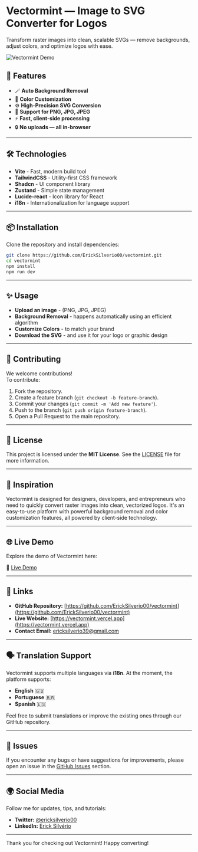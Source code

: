 # Vectormint — Image to SVG Converter for Logos

Transform raster images into clean, scalable SVGs — remove backgrounds, adjust colors, and optimize logos with ease.

![Vectormint Demo](./demo.gif)

## 🚀 Features

- 🪄 **Auto Background Removal**
- 🎨 **Color Customization**
- ⚙️ **High-Precision SVG Conversion**
- 📁 **Support for PNG, JPG, JPEG**
- ⚡ **Fast, client-side processing**
- 🔒 **No uploads — all in-browser**

---

## 🛠️ Technologies

- **Vite** - Fast, modern build tool
- **TailwindCSS** - Utility-first CSS framework
- **Shadcn** - UI component library
- **Zustand** - Simple state management
- **Lucide-react** - Icon library for React
- **i18n** - Internationalization for language support

---

## 📦 Installation

Clone the repository and install dependencies:

```bash
git clone https://github.com/ErickSilverio00/vectormint.git
cd vectormint
npm install
npm run dev
```

---

## ✨ Usage

- **Upload an image** - (PNG, JPG, JPEG)
- **Background Removal** - happens automatically using an efficient algorithm
- **Customize Colors** - to match your brand
- **Download the SVG** - and use it for your logo or graphic design

---

## 🤝 Contributing

We welcome contributions!  
To contribute:

1. Fork the repository.
2. Create a feature branch (`git checkout -b feature-branch`).
3. Commit your changes (`git commit -m 'Add new feature'`).
4. Push to the branch (`git push origin feature-branch`).
5. Open a Pull Request to the main repository.

---

## 📄 License

This project is licensed under the **MIT License**. See the [LICENSE](./LICENSE) file for more information.

---

## 🧠 Inspiration

Vectormint is designed for designers, developers, and entrepreneurs who need to quickly convert raster images into clean, vectorized logos. It's an easy-to-use platform with powerful background removal and color customization features, all powered by client-side technology.

---

## 🌐 Live Demo

Explore the demo of Vectormint here:

🔗 [Live Demo](https://vectormint.vercel.app)

---

## 📣 Links

- **GitHub Repository:** [https://github.com/ErickSilverio00/vectormint](https://github.com/ErickSilverio00/vectormint)
- **Live Website:** [https://vectormint.vercel.app](https://vectormint.vercel.app)
- **Contact Email:** [ericksilverio39@gmail.com](mailto:ericksilverio39@gmail.com)

---

## 🗣️ Translation Support

Vectormint supports multiple languages via **i18n**. At the moment, the platform supports:

- **English** 🇬🇧
- **Portuguese** 🇧🇷
- **Spanish** 🇪🇸

Feel free to submit translations or improve the existing ones through our GitHub repository.

---

## 👾 Issues

If you encounter any bugs or have suggestions for improvements, please open an issue in the [GitHub Issues](https://github.com/ErickSilverio00/vectormint/issues) section.

---

## 🌍 Social Media

Follow me for updates, tips, and tutorials:

- **Twitter:** [@ericksilverio00](https://twitter.com/ericksilverio00)
- **LinkedIn:** [Erick Silvério](https://www.linkedin.com/in/erick-silv%C3%A9rio-024576248/)

---

Thank you for checking out Vectormint! Happy converting!

